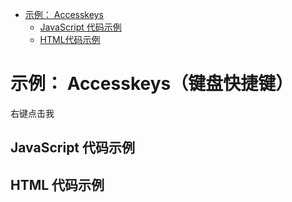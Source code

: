 <!-- START doctoc generated TOC please keep comment here to allow auto update -->
<!-- DON'T EDIT THIS SECTION, INSTEAD RE-RUN doctoc TO UPDATE -->


- [示例： Accesskeys](#demo-accesskeys)
  - [JavaScript 代码示例](#example-code)
  - [HTML代码示例](#example-html)

<!-- END doctoc generated TOC please keep comment here to allow auto update -->

# 示例： Accesskeys（键盘快捷键）

<span class="context-menu-one btn btn-neutral">右键点击我</span>

## JavaScript 代码示例

<script type="text/javascript" class="showcase">
$(function(){
    $.contextMenu({
        selector: '.context-menu-one',
        callback: function(key, options) {
            var message = "你点击了： " + key;
            $('#msg').text(message);
        },
        items: {
            "edit": {name: "编辑", icon: "edit", accesskey: "e"},
            "cut": {name: "剪切", icon: "cut", accesskey: "c"},
            // first unused character is taken (here: o)
            "copy": {name: "复制", icon: "copy", accesskey: "c o p y"},
            // 单词被截断到第一个字母（这里：p）
            "paste": {name: "粘贴", icon: "paste", accesskey: "cool paste"},
            "delete": {name: "删除", icon: "delete"},
            "sep1": "---------",
            "quit": {name: "退出", icon: function($element, key, item){ return 'context-menu-icon context-menu-icon-quit'; }}
        }
    });
});
</script>

## HTML 代码示例
<div style="display:none;" class="showcase" data-showcase-import=".context-menu-one"></div>
<div id="msg"></div>
